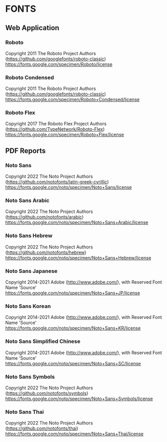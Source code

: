 # FONTS

## Web Application

### Roboto
Copyright 2011 The Roboto Project Authors (https://github.com/googlefonts/roboto-classic)
https://fonts.google.com/specimen/Roboto/license

### Roboto Condensed
Copyright 2011 The Roboto Project Authors (https://github.com/googlefonts/roboto-classic)
https://fonts.google.com/specimen/Roboto+Condensed/license

### Roboto Flex
Copyright 2017 The Roboto Flex Project Authors (https://github.com/TypeNetwork/Roboto-Flex)
https://fonts.google.com/specimen/Roboto+Flex/license

## PDF Reports

### Noto Sans
Copyright 2022 The Noto Project Authors (https://github.com/notofonts/latin-greek-cyrillic)
https://fonts.google.com/noto/specimen/Noto+Sans/license

### Noto Sans Arabic
Copyright 2022 The Noto Project Authors (https://github.com/notofonts/arabic)
https://fonts.google.com/noto/specimen/Noto+Sans+Arabic/license

### Noto Sans Hebrew
Copyright 2022 The Noto Project Authors (https://github.com/notofonts/hebrew)
https://fonts.google.com/noto/specimen/Noto+Sans+Hebrew/license

### Noto Sans Japanese
Copyright 2014-2021 Adobe (http://www.adobe.com/), with Reserved Font Name 'Source'
https://fonts.google.com/noto/specimen/Noto+Sans+JP/license

### Noto Sans Korean
Copyright 2014-2021 Adobe (http://www.adobe.com/), with Reserved Font Name 'Source'
https://fonts.google.com/noto/specimen/Noto+Sans+KR/license

### Noto Sans Simplified Chinese
Copyright 2014-2021 Adobe (http://www.adobe.com/), with Reserved Font Name 'Source'
https://fonts.google.com/noto/specimen/Noto+Sans+SC/license

### Noto Sans Symbols
Copyright 2022 The Noto Project Authors (https://github.com/notofonts/symbols)
https://fonts.google.com/noto/specimen/Noto+Sans+Symbols/license

### Noto Sans Thai
Copyright 2022 The Noto Project Authors (https://github.com/notofonts/thai)
https://fonts.google.com/noto/specimen/Noto+Sans+Thai/license
